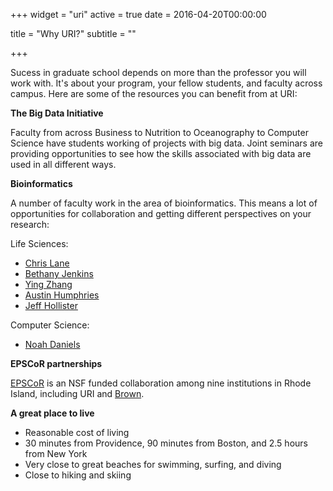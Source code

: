 +++
widget = "uri"
active = true
date = 2016-04-20T00:00:00

title = "Why URI?"
subtitle = ""

+++

Sucess in graduate school depends on more than the professor you will work with. It's about your program, your fellow students, and faculty across campus. Here are some of the resources you can benefit from at URI:

**The Big Data Initiative**

Faculty from across Business to Nutrition to Oceanography to Computer Science have students working of projects with big data. Joint seminars are providing opportunities to see how the skills associated with big data are used in all different ways.

**Bioinformatics**

A number of faculty work in the area of bioinformatics. This means a lot of opportunities for collaboration and getting different perspectives on your research:

Life Sciences:

- [Chris Lane](http://web.uri.edu/lanelab/)
- [Bethany Jenkins](http://web.uri.edu/cmb/bethany-jenkins/)
- [Ying Zhang](http://zhanglab.uri.edu/)
- [Austin Humphries](http://ahumphrieslab.com/)
- [Jeff Hollister](http://web.uri.edu/coastalinstitute/meet/jeffrey-hollister/)

Computer Science:

- [Noah Daniels](http://homepage.cs.uri.edu/~ndaniels/)

**EPSCoR partnerships**

[EPSCoR](http://web.uri.edu/rinsfepscor/) is an NSF funded collaboration among nine institutions in Rhode Island, including URI and [Brown](https://www.brown.edu/academics/computational-molecular-biology/home). 

**A great place to live**

- Reasonable cost of living
- 30 minutes from Providence, 90 minutes from Boston, and 2.5 hours from New York
- Very close to great beaches for swimming, surfing, and diving
- Close to hiking and skiing
